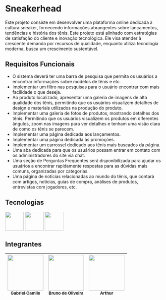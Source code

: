 # Sneakerhead
Este projeto consiste em desenvolver uma plataforma online dedicada à cultura
sneaker, fornecendo informações abrangentes sobre lançamentos, tendências e
história dos tênis.
Este projeto está alinhado com estratégias de satisfação do cliente e inovação
tecnológica. Ele visa atender à crescente demanda por recursos de qualidade,
enquanto utiliza tecnologia moderna, busca um crescimento sustentável.
## Requisitos Funcionais
- O sistema deverá ter uma barra de pesquisa que permita os usuários a encontrar informações sobre modelos de tênis e etc.
- Implementar um filtro nas pesquisas para o usuário encontrar com mais facilidade o que deseja.
- Ao produto localizado, apresentar uma galeria de imagens de alta qualidade dos tênis, permitindo que os usuários visualizem detalhes de design e materiais utilizados na produção do produto.
- Implementar uma galeria de fotos de produtos, mostrando detalhes dos tênis. Permitindo que os usuários visualizem os produtos em diferentes ângulos, zoom nas imagens para ver detalhes e tenham uma visão clara de como os tênis se parecem.
- Implementar uma página dedicada aos lançamentos.
- Implementar uma página dedicada às promoções.
- Implementar um carrossel dedicado aos tênis mais buscados da página.
- Uma aba dedicada para que os usuários possam entrar em contato com os administradores do site via chat.
- Uma seção de Perguntas Frequentes será disponibilizada para ajudar os usuários a encontrar rapidamente respostas para as dúvidas mais comuns, organizadas por categorias.
- Uma página de notícias relacionadas ao mundo do tênis, que contará com artigos, notícias, guias de compra, análises de produtos, entrevistas com jogadores, etc.

## Tecnologias
<img loading="lazy" src="https://www.svgrepo.com/show/508794/css3-01.svg" width="60" height="60"/> <img loadinh="lazy" src="https://www.svgrepo.com/show/508837/html5-01.svg" width="60" height="60"/> <img loadinh="lazy" src="https://www.svgrepo.com/show/94397/java-script-logo.svg" width="60" height="60"/>

## Integrantes
|  [<img loading="lazy" src="https://avatars.githubusercontent.com/u/166080067?v=4" width=115><br><sub>Gabriel Camilo</sub>](https://github.com/camilotesz) | [<img loading="lazy" src="https://avatars.githubusercontent.com/u/142221480?v=4" width=115><br><sub>Bruno de Oliveira</sub>](https://github.com/BrunoLgN) | [<img loading="lazy" src="https://avatars.githubusercontent.com/u/118126589?v=4" width=115><br><sub>Arthur</sub>](https://github.com/XundaBoy)
| :---: | :---: | :---: |


